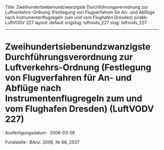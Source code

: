 Title: Zweihundertsiebenundzwanzigste Durchführungsverordnung zur Luftverkehrs-Ordnung
  (Festlegung von Flugverfahren für An- und Abflüge nach Instrumentenflugregeln zum
  und vom Flughafen Dresden)
jurabk: LuftVODV 227
layout: default
origslug: luftvodv_227
slug: luftvodv_227

---

# Zweihundertsiebenundzwanzigste Durchführungsverordnung zur Luftverkehrs-Ordnung (Festlegung von Flugverfahren für An- und Abflüge nach Instrumentenflugregeln zum und vom Flughafen Dresden) (LuftVODV 227)

Ausfertigungsdatum
:   2006-03-29

Fundstelle
:   BAnz: 2006, Nr 68, 2537


